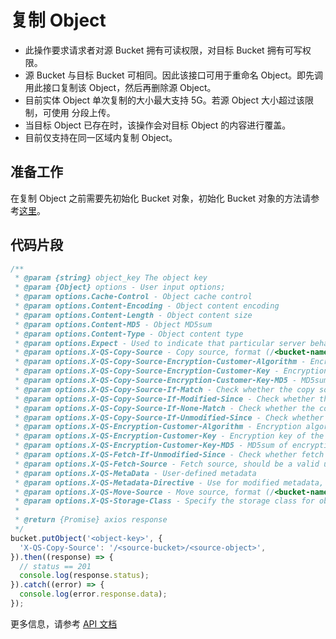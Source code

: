 # 复制 Object

- 此操作要求请求者对源 Bucket 拥有可读权限，对目标 Bucket 拥有可写权限。
- 源 Bucket 与目标 Bucket 可相同。因此该接口可用于重命名 Object。即先调用此接口复制该 Object，然后再删除源 Object。
- 目前实体 Object 单次复制的大小最大支持 5G。若源 Object 大小超过该限制，可使用 分段上传。
- 当目标 Object 已存在时，该操作会对目标 Object 的内容进行覆盖。
- 目前仅支持在同一区域内复制 Object。

## 准备工作

在复制 Object 之前需要先初始化 Bucket 对象，初始化 Bucket 对象的方法请参考[这里](./initialize_config_and_qingstor_zh-CN.md)。

## 代码片段

```javascript
/**
 * @param {string} object_key The object key
 * @param {Object} options - User input options;
 * @param options.Cache-Control - Object cache control
 * @param options.Content-Encoding - Object content encoding
 * @param options.Content-Length - Object content size
 * @param options.Content-MD5 - Object MD5sum
 * @param options.Content-Type - Object content type
 * @param options.Expect - Used to indicate that particular server behaviors are required by the client
 * @param options.X-QS-Copy-Source - Copy source, format (/<bucket-name>/<object-key>)
 * @param options.X-QS-Copy-Source-Encryption-Customer-Algorithm - Encryption algorithm of the object
 * @param options.X-QS-Copy-Source-Encryption-Customer-Key - Encryption key of the object
 * @param options.X-QS-Copy-Source-Encryption-Customer-Key-MD5 - MD5sum of encryption key
 * @param options.X-QS-Copy-Source-If-Match - Check whether the copy source matches
 * @param options.X-QS-Copy-Source-If-Modified-Since - Check whether the copy source has been modified
 * @param options.X-QS-Copy-Source-If-None-Match - Check whether the copy source does not match
 * @param options.X-QS-Copy-Source-If-Unmodified-Since - Check whether the copy source has not been modified
 * @param options.X-QS-Encryption-Customer-Algorithm - Encryption algorithm of the object
 * @param options.X-QS-Encryption-Customer-Key - Encryption key of the object
 * @param options.X-QS-Encryption-Customer-Key-MD5 - MD5sum of encryption key
 * @param options.X-QS-Fetch-If-Unmodified-Since - Check whether fetch target object has not been modified
 * @param options.X-QS-Fetch-Source - Fetch source, should be a valid url
 * @param options.X-QS-MetaData - User-defined metadata
 * @param options.X-QS-Metadata-Directive - Use for modified metadata, valid (COPY/REPLACE)
 * @param options.X-QS-Move-Source - Move source, format (/<bucket-name>/<object-key>)
 * @param options.X-QS-Storage-Class - Specify the storage class for object
 *
 * @return {Promise} axios response
 */
bucket.putObject('<object-key>', {
  'X-QS-Copy-Source': '/<source-bucket>/<source-object>',
}).then((response) => {
  // status == 201
  console.log(response.status);
}).catch((error) => {
  console.log(error.response.data);
});
```

更多信息，请参考 [API 文档](https://docsv3.qingcloud.com/storage/object-storage/api/object/basic_opt/copy/)

